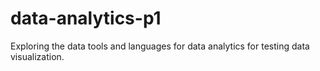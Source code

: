 # data-analytics-p1
Exploring the data tools and languages for data analytics for testing data visualization. 
